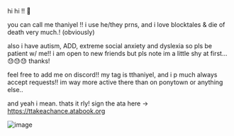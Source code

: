hi hi !! 🤍

you can call me thaniyel !! 
i use he/they prns, and i love blocktales & die of death very much.! (obviously)


also i have autism, ADD, extreme social anxiety and dyslexia so pls be patient w/ me!!
i am open to new friends but pls note im a little shy at first... 😓😓😓 thanks!

feel free to add me on discord!! my tag is tthaniyel, and i p much always accept requests!!  im way more active there than on ponytown or anything else..

and yeah i mean. thats it rly! 
sign the ata here ->
https://ttakeachance.atabook.org

![image](https://github.com/user-attachments/assets/4b2f29f4-dcf6-4fe2-a69e-066fcac18e5f)

